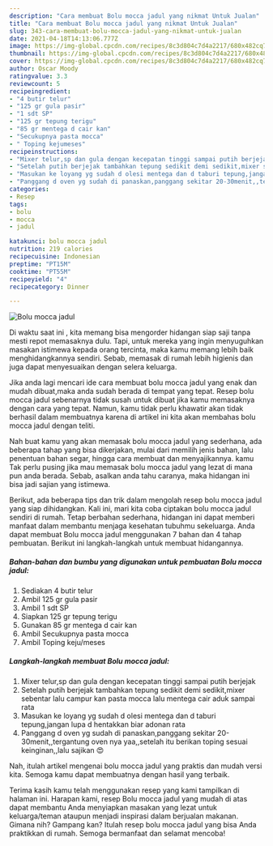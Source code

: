 ```yaml
---
description: "Cara membuat Bolu mocca jadul yang nikmat Untuk Jualan"
title: "Cara membuat Bolu mocca jadul yang nikmat Untuk Jualan"
slug: 343-cara-membuat-bolu-mocca-jadul-yang-nikmat-untuk-jualan
date: 2021-04-18T14:13:06.777Z
image: https://img-global.cpcdn.com/recipes/8c3d804c7d4a2217/680x482cq70/bolu-mocca-jadul-foto-resep-utama.jpg
thumbnail: https://img-global.cpcdn.com/recipes/8c3d804c7d4a2217/680x482cq70/bolu-mocca-jadul-foto-resep-utama.jpg
cover: https://img-global.cpcdn.com/recipes/8c3d804c7d4a2217/680x482cq70/bolu-mocca-jadul-foto-resep-utama.jpg
author: Oscar Moody
ratingvalue: 3.3
reviewcount: 5
recipeingredient:
- "4 butir telur"
- "125 gr gula pasir"
- "1 sdt SP"
- "125 gr tepung terigu"
- "85 gr mentega d cair kan"
- "Secukupnya pasta mocca"
- " Toping kejumeses"
recipeinstructions:
- "Mixer telur,sp dan gula dengan kecepatan tinggi sampai putih berjejak"
- "Setelah putih berjejak tambahkan tepung sedikit demi sedikit,mixer sebentar lalu campur kan pasta mocca lalu mentega cair aduk sampai rata"
- "Masukan ke loyang yg sudah d olesi mentega dan d taburi tepung,jangan lupa d hentakkan biar adonan rata"
- "Panggang d oven yg sudah di panaskan,panggang sekitar 20-30menit,,tergantung oven nya yaa,,setelah itu berikan toping sesuai keinginan,,lalu sajikan 😍"
categories:
- Resep
tags:
- bolu
- mocca
- jadul

katakunci: bolu mocca jadul 
nutrition: 219 calories
recipecuisine: Indonesian
preptime: "PT15M"
cooktime: "PT55M"
recipeyield: "4"
recipecategory: Dinner

---
```



![Bolu mocca jadul](https://img-global.cpcdn.com/recipes/8c3d804c7d4a2217/680x482cq70/bolu-mocca-jadul-foto-resep-utama.jpg)

Di waktu  saat ini , kita memang bisa mengorder hidangan siap saji tanpa mesti repot memasaknya dulu. Tapi, untuk mereka yang ingin menyuguhkan masakan istimewa kepada orang tercinta, maka kamu memang lebih baik menghidangkannya sendiri. Sebab, memasak di rumah lebih higienis dan juga dapat menyesuaikan dengan selera keluarga.

Jika anda lagi mencari ide cara membuat bolu mocca jadul yang enak dan mudah dibuat,maka anda sudah berada di tempat yang tepat. Resep bolu mocca jadul  sebenarnya tidak susah untuk dibuat jika kamu memasaknya dengan cara yang tepat. Namun, kamu tidak perlu khawatir akan tidak berhasil dalam membuatnya 
karena di artikel ini kita akan membahas bolu mocca jadul dengan teliti.  



Nah buat kamu yang akan memasak bolu mocca jadul yang sederhana, ada beberapa tahap yang bisa dikerjakan, mulai dari memilih jenis bahan, lalu penentuan bahan segar, hingga cara membuat dan menyajikannya. kamu Tak perlu pusing jika mau memasak bolu mocca jadul yang lezat di mana pun anda berada. Sebab, asalkan anda  tahu caranya, maka hidangan ini bisa jadi sajian yang istimewa.

Berikut, ada beberapa tips dan trik dalam mengolah resep bolu mocca jadul yang siap dihidangkan. Kali ini, mari kita coba ciptakan bolu mocca jadul sendiri di rumah. Tetap berbahan sederhana, hidangan ini dapat memberi manfaat dalam membantu menjaga kesehatan tubuhmu sekeluarga. Anda dapat membuat Bolu mocca jadul menggunakan 7 bahan dan 4 tahap pembuatan. Berikut ini langkah-langkah untuk membuat hidangannya.

<!--inarticleads1-->

##### Bahan-bahan dan bumbu yang digunakan untuk pembuatan Bolu mocca jadul:

1. Sediakan 4 butir telur
1. Ambil 125 gr gula pasir
1. Ambil 1 sdt SP
1. Siapkan 125 gr tepung terigu
1. Gunakan 85 gr mentega d cair kan
1. Ambil Secukupnya pasta mocca
1. Ambil  Toping keju/meses




<!--inarticleads2-->

##### Langkah-langkah membuat Bolu mocca jadul:

1. Mixer telur,sp dan gula dengan kecepatan tinggi sampai putih berjejak
1. Setelah putih berjejak tambahkan tepung sedikit demi sedikit,mixer sebentar lalu campur kan pasta mocca lalu mentega cair aduk sampai rata
1. Masukan ke loyang yg sudah d olesi mentega dan d taburi tepung,jangan lupa d hentakkan biar adonan rata
1. Panggang d oven yg sudah di panaskan,panggang sekitar 20-30menit,,tergantung oven nya yaa,,setelah itu berikan toping sesuai keinginan,,lalu sajikan 😍




Nah, itulah artikel mengenai  bolu mocca jadul  yang praktis dan mudah versi kita. Semoga kamu dapat membuatnya dengan hasil yang terbaik. 

Terima kasih kamu telah menggunakan resep yang kami tampilkan di halaman ini. Harapan kami, resep  Bolu mocca jadul yang mudah di atas dapat membantu Anda menyiapkan masakan yang lezat untuk keluarga/teman ataupun menjadi inspirasi dalam berjualan makanan. Gimana nih? Gampang kan? Itulah resep bolu mocca jadul yang bisa Anda praktikkan di rumah. Semoga bermanfaat dan selamat mencoba!

